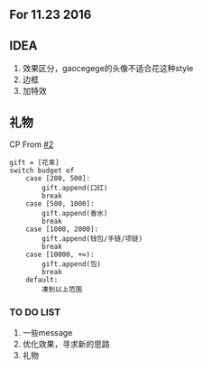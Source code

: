 ## For 11.23 2016

## IDEA

1. 效果区分，gaocegege的头像不适合花这种style
2. 边框
3. 加特效

## 礼物

CP From [#2](https://github.com/gaocegege/xrw/issues/2)

```
gift = [花束]
switch budget of
    case [200, 500]:
        gift.append(口红)
        break
    case [500, 1000]:
        gift.append(香水)
        break
    case [1000, 2000]:
        gift.append(钱包/手链/项链)
        break
    case [10000, +∞):
        gift.append(包)
        break
    default:
        凑到以上范围
```

### TO DO LIST

1. 一些message
2. 优化效果，寻求新的思路
3. 礼物